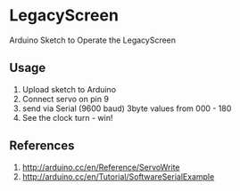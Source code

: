 # LegacyScreen
Arduino Sketch to Operate the LegacyScreen

## Usage

1. Upload sketch to Arduino
2. Connect servo on pin 9
3. send via Serial (9600 baud) 3byte values from 000 - 180
4. See the clock turn - win!

## References

1. http://arduino.cc/en/Reference/ServoWrite
2. http://arduino.cc/en/Tutorial/SoftwareSerialExample
